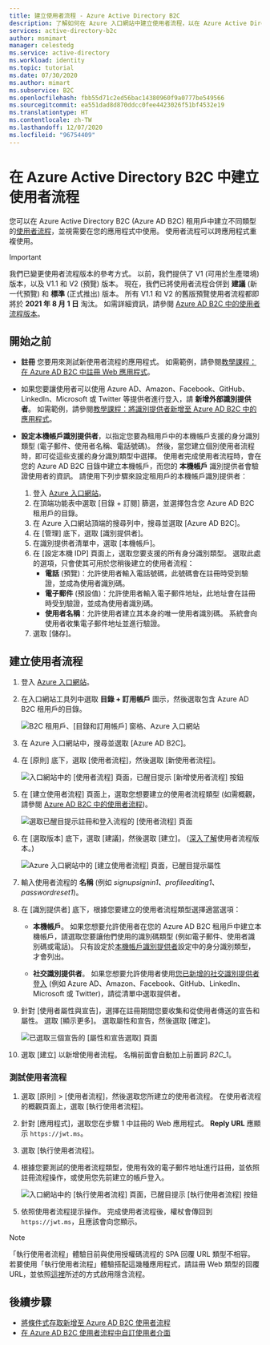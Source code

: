 ```yaml
---
title: 建立使用者流程 - Azure Active Directory B2C
description: 了解如何在 Azure 入口網站中建立使用者流程，以在 Azure Active Directory B2C 中啟用應用程式的註冊、登入和使用者設定檔編輯功能。
services: active-directory-b2c
author: msmimart
manager: celestedg
ms.service: active-directory
ms.workload: identity
ms.topic: tutorial
ms.date: 07/30/2020
ms.author: mimart
ms.subservice: B2C
ms.openlocfilehash: fbb55d71c2ed56bac14380960f9a0777be549566
ms.sourcegitcommit: ea551dad8d870ddcc0fee4423026f51bf4532e19
ms.translationtype: HT
ms.contentlocale: zh-TW
ms.lasthandoff: 12/07/2020
ms.locfileid: "96754409"
---
```

# <a name="create-a-user-flow-in-azure-active-directory-b2c"></a>在 Azure Active Directory B2C 中建立使用者流程

您可以在 Azure Active Directory B2C (Azure AD B2C) 租用戶中建立不同類型的[使用者流程](user-flow-overview.md)，並視需要在您的應用程式中使用。 使用者流程可以跨應用程式重複使用。

> [!IMPORTANT]
> 我們已變更使用者流程版本的參考方式。 以前，我們提供了 V1 (可用於生產環境) 版本，以及 V1.1 和 V2 (預覽) 版本。 現在，我們已將使用者流程合併到 **建議** (新一代預覽) 和 **標準** (正式推出) 版本。 所有 V1.1 和 V2 的舊版預覽使用者流程都即將於 **2021 年 8 月 1 日** 淘汰。 如需詳細資訊，請參閱 [Azure AD B2C 中的使用者流程版本](user-flow-versions.md)。

## <a name="before-you-begin"></a>開始之前

- **註冊** 您要用來測試新使用者流程的應用程式。 如需範例，請參閱[教學課程：在 Azure AD B2C 中註冊 Web 應用程式](tutorial-register-applications.md)。
- 如果您要讓使用者可以使用 Azure AD、Amazon、Facebook、GitHub、LinkedIn、Microsoft 或 Twitter 等提供者進行登入，請 **新增外部識別提供者**。 如需範例，請參閱[教學課程：將識別提供者新增至 Azure AD B2C 中的應用程式](tutorial-add-identity-providers.md)。
- **設定本機帳戶識別提供者**，以指定您要為租用戶中的本機帳戶支援的身分識別類型 (電子郵件、使用者名稱、電話號碼)。 然後，當您建立個別使用者流程時，即可從這些支援的身分識別類型中選擇。 使用者完成使用者流程時，會在您的 Azure AD B2C 目錄中建立本機帳戶，而您的 **本機帳戶** 識別提供者會驗證使用者的資訊。 請使用下列步驟來設定租用戶的本機帳戶識別提供者：

   1. 登入 [Azure 入口網站](https://portal.azure.com/)。 
   2. 在頂端功能表中選取 [目錄 + 訂閱] 篩選，並選擇包含您 Azure AD B2C 租用戶的目錄。
   3. 在 Azure 入口網站頂端的搜尋列中，搜尋並選取 [Azure AD B2C]。
   4. 在 [管理] 底下，選取 [識別提供者]。
   5. 在識別提供者清單中，選取 [本機帳戶]。
   6. 在 [設定本機 IDP] 頁面上，選取您要支援的所有身分識別類型。 選取此處的選項，只會使其可用於您稍後建立的使用者流程：
      - **電話** (預覽)：允許使用者輸入電話號碼，此號碼會在註冊時受到驗證，並成為使用者識別碼。
      - **電子郵件** (預設值)：允許使用者輸入電子郵件地址，此地址會在註冊時受到驗證，並成為使用者識別碼。
      - **使用者名稱**：允許使用者建立其本身的唯一使用者識別碼。 系統會向使用者收集電子郵件地址並進行驗證。
    7. 選取 [儲存]。

## <a name="create-a-user-flow"></a>建立使用者流程

1. 登入 [Azure 入口網站](https://portal.azure.com)。
2. 在入口網站工具列中選取 **目錄 + 訂用帳戶** 圖示，然後選取包含 Azure AD B2C 租用戶的目錄。

    ![B2C 租用戶、[目錄和訂用帳戶] 窗格、Azure 入口網站](./media/create-user-flow/directory-subscription-pane.png)

3. 在 Azure 入口網站中，搜尋並選取 [Azure AD B2C]。
4. 在 [原則] 底下，選取 [使用者流程]，然後選取 [新使用者流程]。

    ![入口網站中的 [使用者流程] 頁面，已醒目提示 [新增使用者流程] 按鈕](./media/create-user-flow/signup-signin-user-flow.png)

5. 在 [建立使用者流程] 頁面上，選取您想要建立的使用者流程類型 (如需概觀，請參閱 [Azure AD B2C 中的使用者流程](user-flow-overview.md))。

    ![選取已醒目提示註冊和登入流程的 [使用者流程] 頁面](./media/create-user-flow/select-user-flow-type.png)

6. 在 [選取版本] 底下，選取 [建議]，然後選取 [建立]。 ([深入了解](user-flow-versions.md)使用者流程版本。)

    ![Azure 入口網站中的 [建立使用者流程] 頁面，已醒目提示屬性](./media/create-user-flow/select-version.png)

7. 輸入使用者流程的 **名稱** (例如 *signupsignin1*、*profileediting1*、*passwordreset1*)。
8. 在 [識別提供者] 底下，根據您要建立的使用者流程類型選擇適當選項：

   - **本機帳戶**。 如果您想要允許使用者在您的 Azure AD B2C 租用戶中建立本機帳戶，請選取您要讓他們使用的識別碼類型 (例如電子郵件、使用者識別碼或電話)。 只有設定於[本機帳戶識別提供者](#before-you-begin)設定中的身分識別類型，才會列出。

   - **社交識別提供者**。 如果您想要允許使用者使用[您已新增的社交識別提供者登入](tutorial-add-identity-providers.md) (例如 Azure AD、Amazon、Facebook、GitHub、LinkedIn、Microsoft 或 Twitter)，請從清單中選取提供者。

9. 針對 [使用者屬性與宣告]，選擇在註冊期間您要收集和從使用者傳送的宣告和屬性。 選取 [顯示更多]。 選取屬性和宣告，然後選取 [確定]。

    ![已選取三個宣告的 [屬性和宣告選取] 頁面](./media/create-user-flow/signup-signin-attributes.png)

10. 選取 [建立]  以新增使用者流程。 名稱前面會自動加上前置詞 *B2C_1*。

### <a name="test-the-user-flow"></a>測試使用者流程

1. 選取 [原則] > [使用者流程]，然後選取您所建立的使用者流程。 在使用者流程的概觀頁面上，選取 [執行使用者流程]。
1. 針對 [應用程式]，選取您在步驟 1 中註冊的 Web 應用程式。 **Reply URL** 應顯示 `https://jwt.ms`。
1. 選取 [執行使用者流程]。
2. 根據您要測試的使用者流程類型，使用有效的電子郵件地址進行註冊，並依照註冊流程操作，或使用您先前建立的帳戶登入。

    ![入口網站中的 [執行使用者流程] 頁面，已醒目提示 [執行使用者流程] 按鈕](./media/create-user-flow/sign-up-sign-in-run-now.png)

1. 依照使用者流程提示操作。 完成使用者流程後，權杖會傳回到 `https://jwt.ms`，且應該會向您顯示。

> [!NOTE]
> 「執行使用者流程」體驗目前與使用授權碼流程的 SPA 回覆 URL 類型不相容。 若要使用「執行使用者流程」體驗搭配這幾種應用程式，請註冊 Web 類型的回覆 URL，並依照[這裡](tutorial-register-spa.md)所述的方式啟用隱含流程。

## <a name="next-steps"></a>後續步驟

- [將條件式存取新增至 Azure AD B2C 使用者流程](conditional-access-user-flow.md)
- [在 Azure AD B2C 使用者流程中自訂使用者介面](customize-ui-overview.md)
